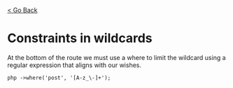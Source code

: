 [< Go Back](../README.md)

# Constraints in wildcards

At the bottom of the route we must use a where to limit the wildcard using a regular expression that aligns with our wishes.

``php
->where('post', '[A-z_\-]+');
``